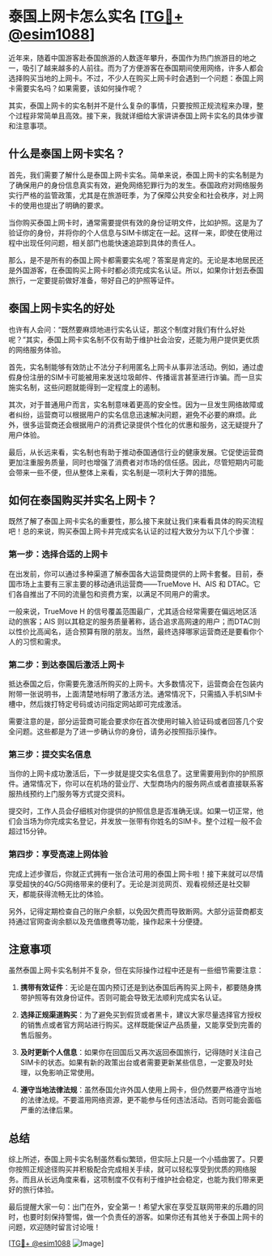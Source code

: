 # 泰国上网卡怎么实名 [[TG💪+ @esim1088](https://t.me/s/esim1088)]

近年来，随着中国游客赴泰国旅游的人数逐年攀升，泰国作为热门旅游目的地之一，吸引了越来越多的人前往。而为了方便游客在泰国期间使用网络，许多人都会选择购买当地的上网卡。不过，不少人在购买上网卡时会遇到一个问题：泰国上网卡需要实名吗？如果需要，该如何操作呢？

其实，泰国上网卡的实名制并不是什么复杂的事情，只要按照正规流程来办理，整个过程非常简单且高效。接下来，我就详细给大家讲讲泰国上网卡实名的具体步骤和注意事项。

## 什么是泰国上网卡实名？

首先，我们需要了解什么是泰国上网卡实名。简单来说，泰国上网卡的实名制是为了确保用户的身份信息真实有效，避免网络犯罪行为的发生。泰国政府对网络服务实行严格的监管政策，尤其是在旅游旺季，为了保障公共安全和社会秩序，对上网卡的使用也提出了明确的要求。

当你购买泰国上网卡时，通常需要提供有效的身份证明文件，比如护照。这是为了验证你的身份，并将你的个人信息与SIM卡绑定在一起。这样一来，即使在使用过程中出现任何问题，相关部门也能快速追踪到具体的责任人。

那么，是不是所有的泰国上网卡都需要实名呢？答案是肯定的。无论是本地居民还是外国游客，在泰国购买上网卡时都必须完成实名认证。所以，如果你计划去泰国旅行，一定要提前做好准备，带好自己的护照等证件。

## 泰国上网卡实名的好处

也许有人会问：“既然要麻烦地进行实名认证，那这个制度对我们有什么好处呢？”其实，泰国上网卡实名制不仅有助于维护社会治安，还能为用户提供更优质的网络服务体验。

首先，实名制能够有效防止不法分子利用匿名上网卡从事非法活动。例如，通过虚假身份注册的SIM卡可能被用来发送垃圾邮件、传播谣言甚至进行诈骗。而一旦实施实名制，这些问题就能得到一定程度上的遏制。

其次，对于普通用户而言，实名制意味着更高的安全性。因为一旦发生网络故障或者纠纷，运营商可以根据用户的实名信息迅速解决问题，避免不必要的麻烦。此外，很多运营商还会根据用户的消费记录提供个性化的优惠和服务，这无疑提升了用户体验。

最后，从长远来看，实名制也有助于推动泰国通信行业的健康发展。它促使运营商更加注重服务质量，同时也增强了消费者对市场的信任感。因此，尽管短期内可能会带来一些不便，但从整体上来看，实名制是一项利大于弊的措施。

## 如何在泰国购买并实名上网卡？

既然了解了泰国上网卡实名的重要性，那么接下来就让我们来看看具体的购买流程吧！总的来说，购买泰国上网卡并完成实名认证的过程大致分为以下几个步骤：

### 第一步：选择合适的上网卡

在出发前，你可以通过多种渠道了解泰国各大运营商提供的上网卡套餐。目前，泰国市场上主要有三家主要的移动通讯运营商——TrueMove H、AIS 和 DTAC。它们各自推出了不同的流量包和资费方案，以满足不同用户的需求。

一般来说，TrueMove H 的信号覆盖范围最广，尤其适合经常需要在偏远地区活动的旅客；AIS 则以其稳定的服务质量著称，适合追求高网速的用户；而DTAC则以性价比高闻名，适合预算有限的朋友。当然，最终选择哪家运营商还是要看你个人的习惯和需求。

### 第二步：到达泰国后激活上网卡

抵达泰国之后，你需要先激活所购买的上网卡。大多数情况下，运营商会在包装内附带一张说明书，上面清楚地标明了激活方法。通常情况下，只需插入手机SIM卡槽中，然后拨打特定号码或访问指定网站即可完成激活。

需要注意的是，部分运营商可能会要求你在首次使用时输入验证码或者回答几个安全问题。这些都是为了进一步确认你的身份，请务必按照指示操作。

### 第三步：提交实名信息

当你的上网卡成功激活后，下一步就是提交实名信息了。这里需要用到你的护照原件。通常情况下，你可以在机场的营业厅、大型商场内的服务网点或者直接联系客服热线预约上门服务等方式提交资料。

提交时，工作人员会仔细核对你提供的护照信息是否准确无误。如果一切正常，他们会当场为你完成实名登记，并发放一张带有你姓名的SIM卡。整个过程一般不会超过15分钟。

### 第四步：享受高速上网体验

完成上述步骤后，你就正式拥有一张合法可用的泰国上网卡啦！接下来就可以尽情享受超快的4G/5G网络带来的便利了。无论是浏览网页、观看视频还是社交聊天，都能获得流畅无比的体验。

另外，记得定期检查自己的账户余额，以免因欠费而导致断网。大部分运营商都支持通过官网查询余额以及充值缴费等功能，操作起来十分便捷。

## 注意事项

虽然泰国上网卡实名制并不复杂，但在实际操作过程中还是有一些细节需要注意：

1. **携带有效证件**：无论是在国内预订还是到达泰国后再购买上网卡，都要随身携带护照等有效身份证件。否则可能会导致无法顺利完成实名认证。

2. **选择正规渠道购买**：为了避免买到假货或者黑卡，建议大家尽量选择官方授权的销售点或者官方网站进行购买。这样既能保证产品质量，又能享受到完善的售后服务。

3. **及时更新个人信息**：如果你在回国后又再次返回泰国旅行，记得随时关注自己SIM卡的状态。如果有新的政策出台或者需要更新某些信息，一定要及时处理，以免影响正常使用。

4. **遵守当地法律法规**：虽然泰国允许外国人使用上网卡，但仍然要严格遵守当地的法律法规。不要滥用网络资源，更不能参与任何违法活动。否则可能会面临严重的法律后果。

## 总结

综上所述，泰国上网卡实名制虽然看似繁琐，但实际上只是一个小插曲罢了。只要你按照正规途径购买并积极配合完成相关手续，就可以轻松享受到优质的网络服务。而且从长远角度来看，这项制度不仅有利于维护社会稳定，也能为我们带来更好的旅行体验。

最后提醒大家一句：出门在外，安全第一！希望大家在享受互联网带来的乐趣的同时，也要时刻保持警惕，做一个负责任的游客。如果你还有其他关于泰国上网卡的问题，欢迎随时留言讨论哦！

[[TG💪+ @esim1088](https://t.me/s/esim1088) ![Image](https://i.postimg.cc/4NQfJmqS/Snipaste-2025-05-13-00-14-12.png)]